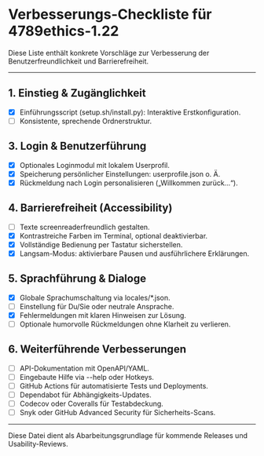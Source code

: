 # Verbesserungs-Checkliste für 4789ethics-1.22

Diese Liste enthält konkrete Vorschläge zur Verbesserung der Benutzerfreundlichkeit und Barrierefreiheit.

---

## 1. Einstieg & Zugänglichkeit

- [x] Einführungsscript (setup.sh/install.py): Interaktive Erstkonfiguration.
- [ ] Konsistente, sprechende Ordnerstruktur.

## 3. Login & Benutzerführung
- [x] Optionales Loginmodul mit lokalem Userprofil.
- [x] Speicherung persönlicher Einstellungen: userprofile.json o. Ä.
- [x] Rückmeldung nach Login personalisieren („Willkommen zurück…“).

## 4. Barrierefreiheit (Accessibility)
- [ ] Texte screenreaderfreundlich gestalten.
- [x] Kontrastreiche Farben im Terminal, optional deaktivierbar.
- [x] Vollständige Bedienung per Tastatur sicherstellen.
- [x] Langsam-Modus: aktivierbare Pausen und ausführlichere Erklärungen.

## 5. Sprachführung & Dialoge
- [x] Globale Sprachumschaltung via locales/*.json.
- [ ] Einstellung für Du/Sie oder neutrale Ansprache.
- [x] Fehlermeldungen mit klaren Hinweisen zur Lösung.
- [ ] Optionale humorvolle Rückmeldungen ohne Klarheit zu verlieren.

## 6. Weiterführende Verbesserungen
- [ ] API-Dokumentation mit OpenAPI/YAML.
- [ ] Eingebaute Hilfe via --help oder Hotkeys.
- [ ] GitHub Actions für automatisierte Tests und Deployments.
- [ ] Dependabot für Abhängigkeits-Updates.
- [ ] Codecov oder Coveralls für Testabdeckung.
- [ ] Snyk oder GitHub Advanced Security für Sicherheits-Scans.

---

Diese Datei dient als Abarbeitungsgrundlage für kommende Releases und Usability-Reviews.
